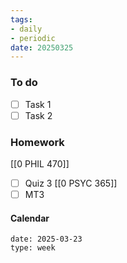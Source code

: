 ```yaml
---
tags:
- daily
- periodic
date: 20250325
---
```


### To do
- [ ] Task 1
- [ ] Task 2

### Homework
[[0 PHIL 470]]
- [ ] Quiz 3
[[0 PSYC 365]]
- [ ] MT3

#### Calendar
```gEvent
date: 2025-03-23
type: week
```


